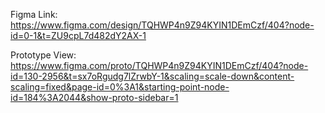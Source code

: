 Figma Link: 
https://www.figma.com/design/TQHWP4n9Z94KYIN1DEmCzf/404?node-id=0-1&t=ZU9cpL7d482dY2AX-1

Prototype View:
https://www.figma.com/proto/TQHWP4n9Z94KYIN1DEmCzf/404?node-id=130-2956&t=sx7oRgudg7lZrwbY-1&scaling=scale-down&content-scaling=fixed&page-id=0%3A1&starting-point-node-id=184%3A2044&show-proto-sidebar=1